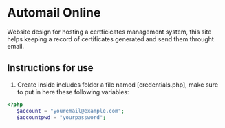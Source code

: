 # Automail Online
Website design for hosting a certficicates management system, this site helps keeping a record of certificates generated and send them throught email.

## Instructions for use
1. Create inside includes folder a file named [credentials.php], make sure to put in here these following variables:
```php
<?php
   $account = "youremail@example.com";
   $accountpwd = "yourpassword";
```
